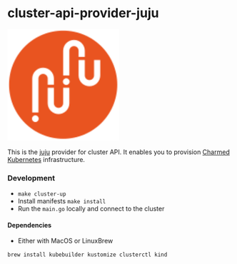# cluster-api-provider-juju

<img src="images/juju.svg" width="250">

This is the [juju](https://juju.is/) provider for cluster API.
It enables you to provision [Charmed Kubernetes](https://ubuntu.com/kubernetes) infrastructure.


### Development

- `make cluster-up`
- Install manifests `make install`
- Run the `main.go` locally and connect to the cluster


#### Dependencies

- Either with MacOS or LinuxBrew

```
brew install kubebuilder kustomize clusterctl kind
```
